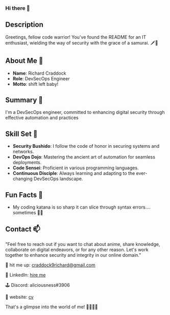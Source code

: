 ### Hi there 👋

## Description

Greetings, fellow code warrior! You've found the README for an IT enthusiast, wielding the way of security with the grace of a samurai. 🗡️🏯

## About Me 🥷

- **Name**: Richard Craddock
- **Role**: DevSecOps Engineer
- **Motto**: shift left baby!

## Summary 📖

I'm a DevSecOps engineer, committed to enhancing digital security through effective automation and practices

## Skill Set 🥋

- **Security Bushido**: I follow the code of honor in securing systems and networks.
- **DevOps Dojo**: Mastering the ancient art of automation for seamless deployments.
- **Code Sensei**: Proficient in various programming languages.
- **Continuous Disciple**: Always learning and adapting to the ever-changing DevSecOps landscape.
<!--
## Projects

- **Project 1: Fortifying the Citadel**
  - Description: Strengthening the digital fortress to withstand any cyber onslaught.
  - Tools Used: AWS, Docker, Terraform

- **Project 2: The Deployment Ronin**
  - Description: Wandering the path of automation to achieve harmonious deployments.
  - Tools Used: Jenkins, Kubernetes
-->
## Fun Facts 🎉

- My coding katana is so sharp it can slice through syntax errors.... sometimes 🤷‍♂️

## Contact 📫

"Feel free to reach out if you want to chat about anime, share knowledge, collaborate on digital endeavors, or for any other reason. Let's work together to enhance security and integrity in our online domain."

📧 hit me up: craddock9richard@gmail.com

🌸 LinkedIn: [hire me](https://www.linkedin.com/in/richard-craddock-/)

🕹️ Discord: aliciousness#3906

🔗 website: [cv](https://richardcraddock.me/)

That's a glimpse into the world of me! 🌟👨‍💻🌊


<!--
**aliciousness/aliciousness** is a ✨ _special_ ✨ repository because its `README.md` (this file) appears on your GitHub profile.

Here are some ideas to get you started:

- 🔭 I’m currently working on ...
- 🌱 I’m currently learning ...
- 👯 I’m looking to collaborate on ...
- 🤔 I’m looking for help with ...
- 💬 Ask me about ...
- 📫 How to reach me: ...
- 😄 Pronouns: ...
- ⚡ Fun fact: ...
-->
